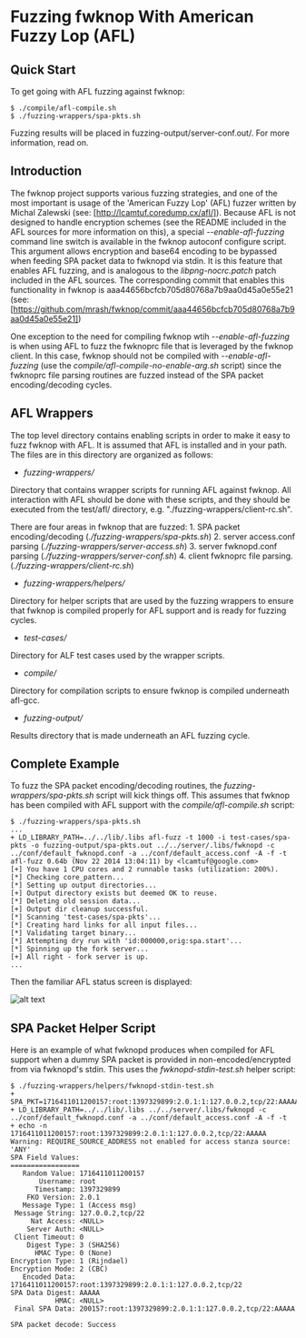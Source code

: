 
# Fuzzing fwknop With American Fuzzy Lop (AFL)

## Quick Start

To get going with AFL fuzzing against fwknop:

    $ ./compile/afl-compile.sh
    $ ./fuzzing-wrappers/spa-pkts.sh

Fuzzing results will be placed in fuzzing-output/server-conf.out/. For more
information, read on.

## Introduction

The fwknop project supports various fuzzing strategies, and one of the most
important is usage of the 'American Fuzzy Lop' (AFL) fuzzer written by Michal
Zalewski (see: [http://lcamtuf.coredump.cx/afl/]). Because AFL is not designed to
handle encryption schemes (see the README included in the AFL sources for more
information on this), a special *--enable-afl-fuzzing* command line switch is
available in the fwknop autoconf configure script. This argument allows
encryption and base64 encoding to be bypassed when feeding SPA packet data to
fwknopd via stdin. It is this feature that enables AFL fuzzing, and is analogous
to the *libpng-nocrc.patch* patch included in the AFL sources. The corresponding
commit that enables this functionality in fwknop is aaa44656bcfcb705d80768a7b9aa0d45a0e55e21
(see: [https://github.com/mrash/fwknop/commit/aaa44656bcfcb705d80768a7b9aa0d45a0e55e21])

One exception to the need for compiling fwknop wtih *--enable-afl-fuzzing* is
when using AFL to fuzz the fwknoprc file that is leveraged by the fwknop client.
In this case, fwknop should not be compiled with
*--enable-afl-fuzzing* (use the *compile/afl-compile-no-enable-arg.sh* script)
since the fwknoprc file parsing routines are fuzzed instead of the SPA packet
encoding/decoding cycles.

## AFL Wrappers

The top level directory contains enabling scripts in order to make it easy to
fuzz fwknop with AFL. It is assumed that AFL is installed and in your path. The
files are in this directory are organized as follows:

 * *fuzzing-wrappers/*

  Directory that contains wrapper scripts for running AFL against fwknop. All
  interaction with AFL should be done with these scripts, and they should be executed
  from the test/afl/ directory, e.g. "./fuzzing-wrappers/client-rc.sh".

  There are four areas in fwknop that are fuzzed:
    1. SPA packet encoding/decoding (*./fuzzing-wrappers/spa-pkts.sh*)
    2. server access.conf parsing (*./fuzzing-wrappers/server-access.sh*)
    3. server fwknopd.conf parsing (*./fuzzing-wrappers/server-conf.sh*)
    4. client fwknoprc file parsing. (*./fuzzing-wrappers/client-rc.sh*)

 * *fuzzing-wrappers/helpers/*

  Directory for helper scripts that are used by the fuzzing wrappers to ensure
  that fwknop is compiled properly for AFL support and is ready for fuzzing cycles.

 * *test-cases/*

  Directory for ALF test cases used by the wrapper scripts.

 * *compile/*

  Directory for compilation scripts to ensure fwknop is compiled underneath afl-gcc.

 * *fuzzing-output/*

  Results directory that is made underneath an AFL fuzzing cycle.

## Complete Example

To fuzz the SPA packet encoding/decoding routines, the *fuzzing-wrappers/spa-pkts.sh*
script will kick things off. This assumes that fwknop has been compiled with AFL
support with the *compile/afl-compile.sh* script:

    $ ./fuzzing-wrappers/spa-pkts.sh
    ...
    + LD_LIBRARY_PATH=../../lib/.libs afl-fuzz -t 1000 -i test-cases/spa-pkts -o fuzzing-output/spa-pkts.out ../../server/.libs/fwknopd -c ../conf/default_fwknopd.conf -a ../conf/default_access.conf -A -f -t
    afl-fuzz 0.64b (Nov 22 2014 13:04:11) by <lcamtuf@google.com>
    [+] You have 1 CPU cores and 2 runnable tasks (utilization: 200%).
    [*] Checking core_pattern...
    [*] Setting up output directories...
    [+] Output directory exists but deemed OK to reuse.
    [*] Deleting old session data...
    [+] Output dir cleanup successful.
    [*] Scanning 'test-cases/spa-pkts'...
    [*] Creating hard links for all input files...
    [*] Validating target binary...
    [*] Attempting dry run with 'id:000000,orig:spa.start'...
    [*] Spinning up the fork server...
    [+] All right - fork server is up.
    ...

Then the familiar AFL status screen is displayed:

![alt text][AFL-status-screen]

[AFL-status-screen]: https://github.com/mrash/fwknop/raw/master/test/afl/AFL_status_screen.png "AFL Fuzzing SPA Packets"

## SPA Packet Helper Script

Here is an example of what fwknopd produces when compiled for AFL support when
a dummy SPA packet is provided in non-encoded/encrypted from via fwknopd's
stdin. This uses the *fwknopd-stdin-test.sh* helper script:

    $ ./fuzzing-wrappers/helpers/fwknopd-stdin-test.sh
    + SPA_PKT=1716411011200157:root:1397329899:2.0.1:1:127.0.0.2,tcp/22:AAAAA
    + LD_LIBRARY_PATH=../../lib/.libs ../../server/.libs/fwknopd -c ../conf/default_fwknopd.conf -a ../conf/default_access.conf -A -f -t
    + echo -n 1716411011200157:root:1397329899:2.0.1:1:127.0.0.2,tcp/22:AAAAA
    Warning: REQUIRE_SOURCE_ADDRESS not enabled for access stanza source: 'ANY'
    SPA Field Values:
    =================
       Random Value: 1716411011200157
           Username: root
          Timestamp: 1397329899
        FKO Version: 2.0.1
       Message Type: 1 (Access msg)
     Message String: 127.0.0.2,tcp/22
         Nat Access: <NULL>
        Server Auth: <NULL>
     Client Timeout: 0
        Digest Type: 3 (SHA256)
          HMAC Type: 0 (None)
    Encryption Type: 1 (Rijndael)
    Encryption Mode: 2 (CBC)
       Encoded Data: 1716411011200157:root:1397329899:2.0.1:1:127.0.0.2,tcp/22
    SPA Data Digest: AAAAA
               HMAC: <NULL>
     Final SPA Data: 200157:root:1397329899:2.0.1:1:127.0.0.2,tcp/22:AAAAA

    SPA packet decode: Success
